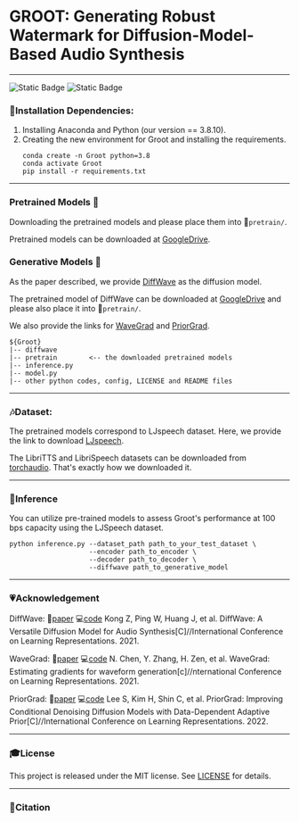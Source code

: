 # GROOT: Generating Robust Watermark for Diffusion-Model-Based Audio Synthesis

------
![Static Badge](https://img.shields.io/badge/PYTHON-3.8%2B-blue)
![Static Badge](https://img.shields.io/badge/Groot-Audio_Watermarking-blue?labelColor=%23e5f5f9&color=%2366c2a5)
### :loudspeaker:Installation Dependencies:
1. Installing Anaconda and Python (our version == 3.8.10).
2. Creating the new environment for Groot and installing the requirements.
   ~~~
   conda create -n Groot python=3.8
   conda activate Groot
   pip install -r requirements.txt
   ~~~

------
### Pretrained Models :link:
Downloading the pretrained models and please place them into :file_folder:`pretrain/`.

Pretrained models can be downloaded at [GoogleDrive](https://drive.google.com/drive/folders/1JTxQvPA-nnhVzMTh5wwwUtMMCT-fQVPg).

### Generative Models :link:
As the paper described, we provide [DiffWave](https://github.com/lmnt-com/diffwave) as the diffusion model.

The pretrained model of DiffWave can be downloaded at [GoogleDrive](https://drive.google.com/drive/folders/1JTxQvPA-nnhVzMTh5wwwUtMMCT-fQVPg) and please also place it into :file_folder:`pretrain/`.

We also provide the links for [WaveGrad](https://github.com/ivanvovk/WaveGrad) and [PriorGrad](https://github.com/microsoft/NeuralSpeech/tree/master/PriorGrad-vocoder).

~~~
${Groot}
|-- diffwave
|-- pretrain        <-- the downloaded pretrained models
|-- inference.py
|-- model.py
|-- other python codes, config, LICENSE and README files
~~~

------
### :notes:Dataset:
The pretrained models correspond to LJspeech dataset. Here, we provide the link to download [LJspeech](https://keithito.com/LJ-Speech-Dataset/).

The LibriTTS and LibriSpeech datasets can be downloaded from [torchaudio](https://pytorch.org/audio/stable/datasets.html). That's exactly how we downloaded it.

------
### :rocket:Inference
You can utilize pre-trained models to assess Groot's performance at 100 bps capacity using the LJSpeech dataset.
~~~
python inference.py --dataset_path path_to_your_test_dataset \
                    --encoder path_to_encoder \
                    --decoder path_to_decoder \
                    --diffwave path_to_generative_model
~~~

------
### :heartpulse:Acknowledgement
DiffWave: :newspaper:[paper](https://arxiv.org/pdf/2009.09761) :computer:[code](https://github.com/lmnt-com/diffwave) Kong Z, Ping W, Huang J, et al. DiffWave: A Versatile Diffusion Model for Audio Synthesis[C]//International Conference on Learning Representations. 2021.

WaveGrad: :newspaper:[paper](https://arxiv.org/pdf/2009.00713) :computer:[code](https://github.com/ivanvovk/WaveGrad)  N. Chen, Y. Zhang, H. Zen, et al. WaveGrad: Estimating gradients for waveform generation[c]//nternational Conference on Learning Representations. 2021.

PriorGrad: :newspaper:[paper](https://arxiv.org/pdf/2106.06406) :computer:[code](https://github.com/microsoft/NeuralSpeech/tree/master/PriorGrad-vocoder) Lee S, Kim H, Shin C, et al. PriorGrad: Improving Conditional Denoising Diffusion Models with Data-Dependent Adaptive Prior[C]//International Conference on Learning Representations. 2022.

------
### :mortar_board:License
This project is released under the MIT license. See [LICENSE](https://github.com/Groot-GAW/Groot/blob/main/LICENSE) for details.

------
### :book:Citation



